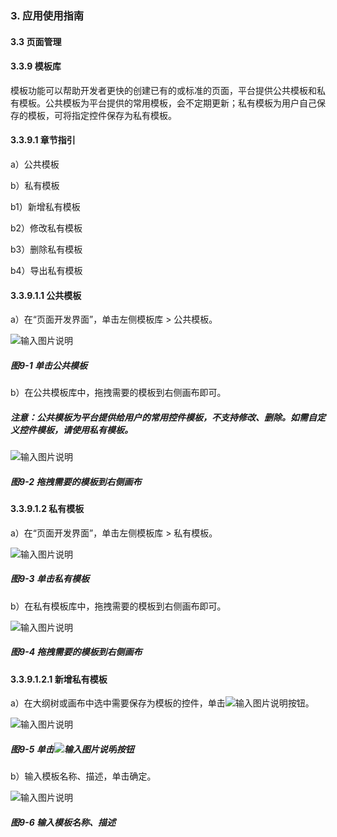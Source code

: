 ### 3. 应用使用指南

#### 3.3 页面管理

#### 3.3.9 模板库

模板功能可以帮助开发者更快的创建已有的或标准的页面，平台提供公共模板和私有模板。公共模板为平台提供的常用模板，会不定期更新；私有模板为用户自己保存的模板，可将指定控件保存为私有模板。

#### 3.3.9.1 章节指引

a）公共模板

b）私有模板

b1）新增私有模板

b2）修改私有模板

b3）删除私有模板

b4）导出私有模板

#### 3.3.9.1.1 公共模板

a）在“页面开发界面”，单击左侧模板库 > 公共模板。

![输入图片说明](../../../../images/%20SoFlu%EF%BC%88%E5%89%8D%E7%AB%AF%EF%BC%89%E5%85%A8%E8%87%AA%E5%8A%A8%E5%BC%80%E5%8F%91%E5%B9%B3%E5%8F%B0%E6%95%99%E7%A8%8B/1.%20%E6%9C%80%E6%96%B0%E7%89%88%E6%9C%AC%20-%20%E6%9B%B4%E6%96%B0%E6%97%A5%E6%9C%9F%20-%202023.01.10/3.%20%E5%BA%94%E7%94%A8%E4%BD%BF%E7%94%A8%E6%8C%87%E5%8D%97/3.%20%E9%A1%B5%E9%9D%A2%E7%AE%A1%E7%90%86/9-1.png)

##### 图9-1 单击公共模板

b）在公共模板库中，拖拽需要的模板到右侧画布即可。

##### 注意：公共模板为平台提供给用户的常用控件模板，不支持修改、删除。如需自定义控件模板，请使用私有模板。

![输入图片说明](../../../../images/%20SoFlu%EF%BC%88%E5%89%8D%E7%AB%AF%EF%BC%89%E5%85%A8%E8%87%AA%E5%8A%A8%E5%BC%80%E5%8F%91%E5%B9%B3%E5%8F%B0%E6%95%99%E7%A8%8B/1.%20%E6%9C%80%E6%96%B0%E7%89%88%E6%9C%AC%20-%20%E6%9B%B4%E6%96%B0%E6%97%A5%E6%9C%9F%20-%202023.01.10/3.%20%E5%BA%94%E7%94%A8%E4%BD%BF%E7%94%A8%E6%8C%87%E5%8D%97/3.%20%E9%A1%B5%E9%9D%A2%E7%AE%A1%E7%90%86/9-2.png)

##### 图9-2 拖拽需要的模板到右侧画布

#### 3.3.9.1.2 私有模板

a）在“页面开发界面”，单击左侧模板库 > 私有模板。

![输入图片说明](../../../../images/%20SoFlu%EF%BC%88%E5%89%8D%E7%AB%AF%EF%BC%89%E5%85%A8%E8%87%AA%E5%8A%A8%E5%BC%80%E5%8F%91%E5%B9%B3%E5%8F%B0%E6%95%99%E7%A8%8B/1.%20%E6%9C%80%E6%96%B0%E7%89%88%E6%9C%AC%20-%20%E6%9B%B4%E6%96%B0%E6%97%A5%E6%9C%9F%20-%202023.01.10/3.%20%E5%BA%94%E7%94%A8%E4%BD%BF%E7%94%A8%E6%8C%87%E5%8D%97/3.%20%E9%A1%B5%E9%9D%A2%E7%AE%A1%E7%90%86/9-3.png)

##### 图9-3 单击私有模板

b）在私有模板库中，拖拽需要的模板到右侧画布即可。

![输入图片说明](../../../../images/%20SoFlu%EF%BC%88%E5%89%8D%E7%AB%AF%EF%BC%89%E5%85%A8%E8%87%AA%E5%8A%A8%E5%BC%80%E5%8F%91%E5%B9%B3%E5%8F%B0%E6%95%99%E7%A8%8B/1.%20%E6%9C%80%E6%96%B0%E7%89%88%E6%9C%AC%20-%20%E6%9B%B4%E6%96%B0%E6%97%A5%E6%9C%9F%20-%202023.01.10/3.%20%E5%BA%94%E7%94%A8%E4%BD%BF%E7%94%A8%E6%8C%87%E5%8D%97/3.%20%E9%A1%B5%E9%9D%A2%E7%AE%A1%E7%90%86/9-4.png)

##### 图9-4 拖拽需要的模板到右侧画布

#### 3.3.9.1.2.1 新增私有模板

a）在大纲树或画布中选中需要保存为模板的控件，单击![输入图片说明](../../../../images/%20SoFlu%EF%BC%88%E5%89%8D%E7%AB%AF%EF%BC%89%E5%85%A8%E8%87%AA%E5%8A%A8%E5%BC%80%E5%8F%91%E5%B9%B3%E5%8F%B0%E6%95%99%E7%A8%8B/1.%20%E6%9C%80%E6%96%B0%E7%89%88%E6%9C%AC%20-%20%E6%9B%B4%E6%96%B0%E6%97%A5%E6%9C%9F%20-%202023.01.10/3.%20%E5%BA%94%E7%94%A8%E4%BD%BF%E7%94%A8%E6%8C%87%E5%8D%97/3.%20%E9%A1%B5%E9%9D%A2%E7%AE%A1%E7%90%86/9-icon1.png)按钮。

![输入图片说明](../../../../images/%20SoFlu%EF%BC%88%E5%89%8D%E7%AB%AF%EF%BC%89%E5%85%A8%E8%87%AA%E5%8A%A8%E5%BC%80%E5%8F%91%E5%B9%B3%E5%8F%B0%E6%95%99%E7%A8%8B/1.%20%E6%9C%80%E6%96%B0%E7%89%88%E6%9C%AC%20-%20%E6%9B%B4%E6%96%B0%E6%97%A5%E6%9C%9F%20-%202023.01.10/3.%20%E5%BA%94%E7%94%A8%E4%BD%BF%E7%94%A8%E6%8C%87%E5%8D%97/3.%20%E9%A1%B5%E9%9D%A2%E7%AE%A1%E7%90%86/9-5.png)

##### 图9-5 单击![输入图片说明](../../../../images/%20SoFlu%EF%BC%88%E5%89%8D%E7%AB%AF%EF%BC%89%E5%85%A8%E8%87%AA%E5%8A%A8%E5%BC%80%E5%8F%91%E5%B9%B3%E5%8F%B0%E6%95%99%E7%A8%8B/1.%20%E6%9C%80%E6%96%B0%E7%89%88%E6%9C%AC%20-%20%E6%9B%B4%E6%96%B0%E6%97%A5%E6%9C%9F%20-%202023.01.10/3.%20%E5%BA%94%E7%94%A8%E4%BD%BF%E7%94%A8%E6%8C%87%E5%8D%97/3.%20%E9%A1%B5%E9%9D%A2%E7%AE%A1%E7%90%86/9-icon1.png)按钮

b）输入模板名称、描述，单击确定。

![输入图片说明](../../../../images/%20SoFlu%EF%BC%88%E5%89%8D%E7%AB%AF%EF%BC%89%E5%85%A8%E8%87%AA%E5%8A%A8%E5%BC%80%E5%8F%91%E5%B9%B3%E5%8F%B0%E6%95%99%E7%A8%8B/1.%20%E6%9C%80%E6%96%B0%E7%89%88%E6%9C%AC%20-%20%E6%9B%B4%E6%96%B0%E6%97%A5%E6%9C%9F%20-%202023.01.10/3.%20%E5%BA%94%E7%94%A8%E4%BD%BF%E7%94%A8%E6%8C%87%E5%8D%97/3.%20%E9%A1%B5%E9%9D%A2%E7%AE%A1%E7%90%86/9-6.png)

##### 图9-6 输入模板名称、描述
